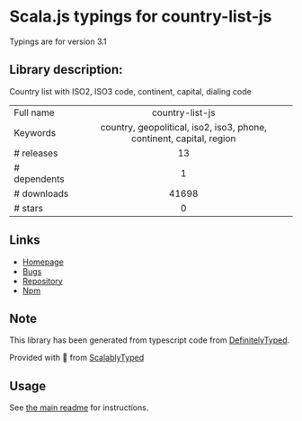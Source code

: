 
# Scala.js typings for country-list-js

Typings are for version 3.1

## Library description:
Country list with ISO2, ISO3 code, continent, capital, dialing code

|                    |                 |
| ------------------ | :-------------: |
| Full name          | country-list-js |
| Keywords           | country, geopolitical, iso2, iso3, phone, continent, capital, region |
| # releases         | 13 |
| # dependents       | 1 |
| # downloads        | 41698 |
| # stars            | 0 |

## Links
- [Homepage](https://github.com/i-rocky/country-list-js.git)
- [Bugs](https://github.com/i-rocky/country-list-js/issues)
- [Repository](https://github.com/i-rocky/country-list-js)
- [Npm](https://www.npmjs.com/package/country-list-js)
    


## Note
This library has been generated from typescript code from [DefinitelyTyped](https://definitelytyped.org).

Provided with :purple_heart: from [ScalablyTyped](https://github.com/oyvindberg/ScalablyTyped)

## Usage
See [the main readme](../../readme.md) for instructions.


